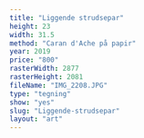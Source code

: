 ```yaml
---
title: "Liggende strudsepar"
height: 23
width: 31.5
method: "Caran d'Ache på papir"
year: 2019
price: "800"
rasterWidth: 2877
rasterHeight: 2081
fileName: "IMG_2208.JPG"
type: "tegning"
show: "yes"
slug: "Liggende-strudsepar"
layout: "art"
---
```

